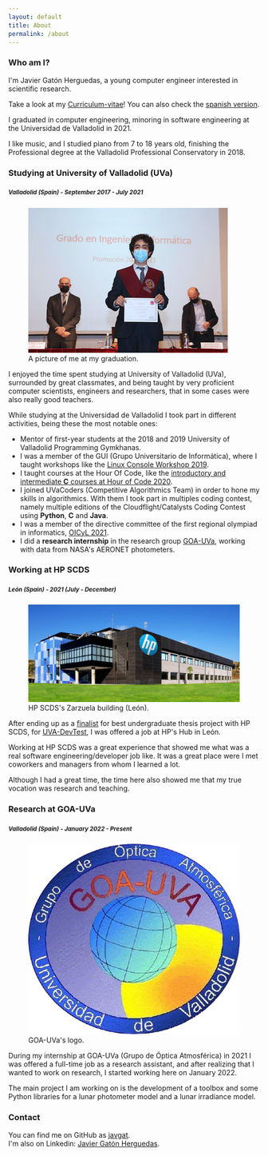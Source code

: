 ```yaml
---
layout: default
title: About
permalink: /about
---
```


<h3 class="m-3">Who am I?</h3>
I'm Javier Gatón Herguedas, a young computer engineer interested in scientific research.

Take a look at my [Curriculum-vitae][curriculum-url-en]! You can also check the [spanish version][curriculum-url-es].

I graduated in computer engineering, minoring in software engineering at the Universidad de Valladolid in 2021.

I like music, and I studied piano from 7 to 18 years old, finishing the Professional degree
at the Valladolid Professional Conservatory in 2018.

<h3 class="mx-3 mt-5">Studying at University of Valladolid (UVa)</h3>
<h5 class="mx-3 mb-3"><small class="text-muted">Valladolid (Spain) - September 2017 - July 2021</small></h5>
<div class="clearfix">
    <figure class="figure float-end col-sm-5 col-md-auto">
        <img class="rounded img-fluid" src="./img/graduation_take_diploma.jpg" alt="Javier Gatón at his Graduation ceremony" />
        <figcaption class="figure-caption text-break">A picture of me at my graduation.</figcaption>
    </figure>
    <p>
        I enjoyed the time spent studying at University of Valladolid (UVa), surrounded by great classmates, and being taught by very proficient computer scientists, engineers and researchers, that in some cases were also really good teachers.
    </p>
    <p>
        While studying at the Universidad de Valladolid I took part in different activities, being these the most notable ones:
    </p>
    <ul>
        <li>Mentor of first-year students at the 2018 and 2019 University of Valladolid Programming Gymkhanas.</li>
        <li>I was a member of the GUI (Grupo Universitario de Informática), where I taught workshops like the <a href="https://www.inf.uva.es/en/2019/03/28/taller-de-terminal-en-linux/">Linux Console Workshop 2019</a>.</li>
        <li>I taught courses at the Hour Of Code, like the <a href="https://github.com/HylianPablo/TallerC_HoC2020">introductory and intermediate <b>C</b> courses at Hour of Code 2020</a>.</li>
        <li>I joined UVaCoders (Competitive Algorithmics Team) in order to hone my skills in algorithmics. With them I took part in multiples coding contest, namely multiple editions of the Cloudflight/Catalysts Coding Contest using <b>Python</b>, <b>C</b> and <b>Java</b>.</li>
        <li>I was a member of the directive committee of the first regional olympiad in informatics, <a href="https://www.inf.uva.es/en/2021/02/01/celebrada-la-1a-olimpiada-informatica-de-castilla-y-leon/">OICyL 2021</a>.</li>
        <li>I did a <b>research internship</b> in the research group <a href="http://goa.uva.es/the-group/">GOA-UVa</a>, working with data from NASA's AERONET photometers.</li>
    </ul>
</div>

<h3 class="mx-3 mt-5">Working at HP SCDS</h3>
<h5 class="mx-3 mb-3"><small class="text-muted">León (Spain) - 2021 (July - December)</small></h5>
<div class="clearfix">
    <figure class="figure float-end col-sm-5 col-md-4">
        <img class="rounded img-fluid" src="./img/hp_scds.jpg" alt="HP SCDS Zarzuela building" />
        <figcaption class="figure-caption">HP SCDS's Zarzuela building (León).</figcaption>
    </figure>
    <p>
        After ending up as a <a href="https://www.inf.uva.es/en/2021/10/04/finalista-en-la-seleccion-de-proyectos-del-xvi-observatorio-tecnologico-hp-2021/">finalist</a> for best undergraduate thesis project with HP SCDS, for <a href="https://github.com/javgat/UVA-DevTest">UVA-DevTest</a>, I was offered a job at HP's Hub in León.
    </p>
    <p>
        Working at HP SCDS was a great experience that showed me what was a real software engineering/developer job like. It was a great place were I met coworkers and managers from whom I learned a lot.
    </p>
    <p>
        Although I had a great time, the time here also showed me that my true vocation was research and teaching.
    </p>
</div>

<h3 class="mx-3 mt-5">Research at GOA-UVa</h3>
<h5 class="mx-3 mb-3"><small class="text-muted">Valladolid (Spain) - January 2022 - Present</small></h5>
<div class="clearfix">
    <figure class="figure float-end col-sm-4 col-md-3">
        <img class="rounded img-fluid" src="./img/goa_uva.png" alt="GOA-UVa's logo" />
        <figcaption class="figure-caption">GOA-UVa's logo.</figcaption>
    </figure>
    <p>
        During my internship at GOA-UVa (Grupo de Óptica Atmosférica) in 2021 I was offered a full-time job as a research assistant, and after realizing that I wanted to work on research, I started working here on January 2022.
    </p>
    <p>
        The main project I am working on is the development of a toolbox and some Python libraries for a lunar photometer model and a lunar irradiance model.
    </p>
</div>

### Contact
You can find me on GitHub as [javgat](https://github.com/javgat).\
I'm also on Linkedin: [Javier Gatón Herguedas][linkedin-url].

[linkedin-url]: https://linkedin.com/in/javier-gaton-herguedas/
[curriculum-url-en]: ./downloads/javgat_cv_en.pdf
[curriculum-url-es]: ./downloads/javgat_cv_es.pdf
